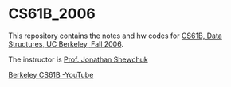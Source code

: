 # CS61B_2006
This repository contains the notes and hw codes for [CS61B, Data Structures, UC Berkeley, Fall 2006](http://www.cs.berkeley.edu/~jrs/61bf06/http://www.cs.berkeley.edu/~jrs/61bf06/http://www.cs.berkeley.edu/~jrs/61bf06/). 


The instructor is [Prof. Jonathan Shewchuk](http://www.cs.berkeley.edu/~jrs/)


[Berkeley CS61B -YouTube](https://www.youtube.com/playlist?list=PLBB2FC97598A3B254)
